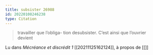 ```yaml
---
title: subsister 26988
id: 20220108246238
type: Citation
---
```


> travailler que l’obliga- tion desubsister. C’est ainsi que l’ouvrier devient

Lu dans *Mécréance et discrédit 1* [[20211125162124]], à propos de [[]]